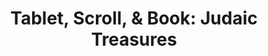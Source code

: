 ---
title: "Tablet, Scroll, & Book: Judaic Treasures"
description: " Since the Maccabean era, Jewish texts were often targets of destruction, especially during the Middle Ages when Christian authorities censored and burned them. Notably, in 1242, 24 cartloads of rabbinic manuscripts were burned in Paris. This pattern continued through the Holocaust, when Jewish libraries were decimated. Despite these losses, some manuscripts and early printed works (incunabula) survived, underscoring the importance of preserving Judaic heritage."
date: ""
hero:
  title: "Tablet, Scroll, & Book: Judaic Treasures"
  tagline:
  image:
    alt: "Tablet, Scroll, & Book: Judaic Treasures"
    file: 
slug: "tablet-scroll"
tableOfContents:
  minHeadingLevel: 2
  maxHeadingLevel: 4
template: doc
---
